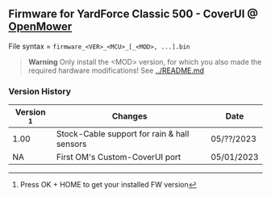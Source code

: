 ## Firmware for YardForce Classic 500 - CoverUI @ [OpenMower](https://github.com/ClemensElflein/OpenMower)

File syntax = `firmware_<VER>_<MCU>_[_<MOD>, ...].bin`

> **Warning**
> Only install the \<MOD> version, for which you also made the required hardware modifications!
> See [../README.md](../README.md)


### Version History

| Version [^1] | Changes | Date |
| ------- | ------- | ---- |
| 1.00    | Stock-Cable support for rain & hall sensors | 05/??/2023
|  NA       | First OM's Custom-CoverUI port | 05/01/2023

[^1]: Press OK + HOME to get your installed FW version